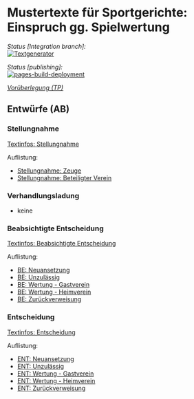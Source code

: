 # Mustertexte für Sportgerichte: Einspruch gg. Spielwertung
  
*Status \[Integration branch\]:*  
[![Textgenerator](https://github.com/purestofevil/mtex-sw/actions/workflows/textgenerator.yml/badge.svg)](https://github.com/purestofevil/mtex-sw/actions/workflows/textgenerator.yml)  
  
*Status \[publishing\]:*  
[![pages-build-deployment](https://github.com/purestofevil/mtex-sw/actions/workflows/pages/pages-build-deployment/badge.svg)](https://github.com/purestofevil/mtex-sw/actions/workflows/pages/pages-build-deployment)  
  

[*Vorüberlegung (TP)*](struktur.md)  
  

## Entwürfe (AB)

### Stellungnahme  

[Textinfos: Stellungnahme](uebersicht/ST_texte.md)  
  
Auflistung:  
- [Stellungnahme: Zeuge](ST_Zeuge.md)  
- [Stellungnahme: Beteiligter Verein](ST_beteiligter_Verein.md)  

### Verhandlungsladung
- keine  

### Beabsichtigte Entscheidung

[Textinfos: Beabsichtigte Entscheidung](uebersicht/BE_texte.md)  
  
Auflistung:  
- [BE: Neuansetzung](BE_Neuansetzung.md)  
- [BE: Unzulässig](BE_Unzulaessig.md)  
- [BE: Wertung - Gastverein](BE_Wertung_Gastverein.md)
- [BE: Wertung - Heimverein](BE_Wertung_Heimverein.md)
- [BE: Zurückverweisung](BE_Zurueckweisung.md)

### Entscheidung

[Textinfos: Entscheidung](uebersicht/ENT_texte.md)  
  
Auflistung:  
- [ENT: Neuansetzung](ENT_Neuansetzung.md)  
- [ENT: Unzulässig](ENT_Unzulaessig.md)  
- [ENT: Wertung - Gastverein](ENT_Wertung_Gastverein.md)
- [ENT: Wertung - Heimverein](ENT_Wertung_Heimverein.md)
- [ENT: Zurückverweisung](ENT_Zurueckweisung.md)
